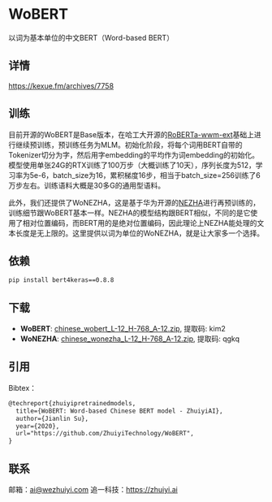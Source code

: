 # WoBERT
以词为基本单位的中文BERT（Word-based BERT）

## 详情

https://kexue.fm/archives/7758

## 训练

目前开源的WoBERT是Base版本，在哈工大开源的[RoBERTa-wwm-ext](https://github.com/ymcui/Chinese-BERT-wwm)基础上进行继续预训练，预训练任务为MLM。初始化阶段，将每个词用BERT自带的Tokenizer切分为字，然后用字embedding的平均作为词embedding的初始化。模型使用单张24G的RTX训练了100万步（大概训练了10天），序列长度为512，学习率为5e-6，batch_size为16，累积梯度16步，相当于batch_size=256训练了6万步左右。训练语料大概是30多G的通用型语料。

此外，我们还提供了WoNEZHA，这是基于华为开源的[NEZHA](https://github.com/huawei-noah/Pretrained-Language-Model/tree/master/NEZHA-TensorFlow)进行再预训练的，训练细节跟WoBERT基本一样。NEZHA的模型结构跟BERT相似，不同的是它使用了相对位置编码，而BERT用的是绝对位置编码，因此理论上NEZHA能处理的文本长度是无上限的。这里提供以词为单位的WoNEZHA，就是让大家多一个选择。

## 依赖
```bash
pip install bert4keras==0.8.8
```

## 下载

- **WoBERT**: [chinese_wobert_L-12_H-768_A-12.zip](https://pan.baidu.com/s/1BrdFSx9_n1q2uWBiQrpalw), 提取码: kim2
- **WoNEZHA**: [chinese_wonezha_L-12_H-768_A-12.zip](https://pan.baidu.com/s/1ABKwUuIiMEEsRXxxlbyKmw), 提取码: qgkq

## 引用

Bibtex：

```tex
@techreport{zhuiyipretrainedmodels,
  title={WoBERT: Word-based Chinese BERT model - ZhuiyiAI},
  author={Jianlin Su},
  year={2020},
  url="https://github.com/ZhuiyiTechnology/WoBERT",
}
```

## 联系

邮箱：ai@wezhuiyi.com
追一科技：https://zhuiyi.ai
